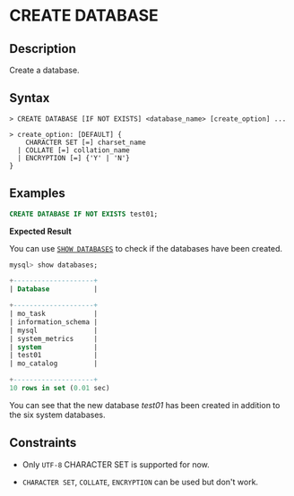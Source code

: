 # **CREATE DATABASE**

## **Description**

Create a database.

## **Syntax**

```
> CREATE DATABASE [IF NOT EXISTS] <database_name> [create_option] ...

> create_option: [DEFAULT] {
	CHARACTER SET [=] charset_name
  | COLLATE [=] collation_name
  | ENCRYPTION [=] {'Y' | 'N'}
}
```

## **Examples**

```sql
CREATE DATABASE IF NOT EXISTS test01;
```

**Expected Result**

You can use [`SHOW DATABASES`](../Other/SHOW-Statements/show-databases.md) to check if the databases have been created.

```sql
mysql> show databases;

+--------------------+
| Database           |

+--------------------+
| mo_task            |
| information_schema |
| mysql              |
| system_metrics     |
| system             |
| test01             |
| mo_catalog         |

+--------------------+
10 rows in set (0.01 sec)
```

You can see that the new database *test01* has been created in addition to the six system databases.

## **Constraints**

- Only `UTF-8` CHARACTER SET is supported for now.

- `CHARACTER SET`, `COLLATE`, `ENCRYPTION` can be used but don't work.
